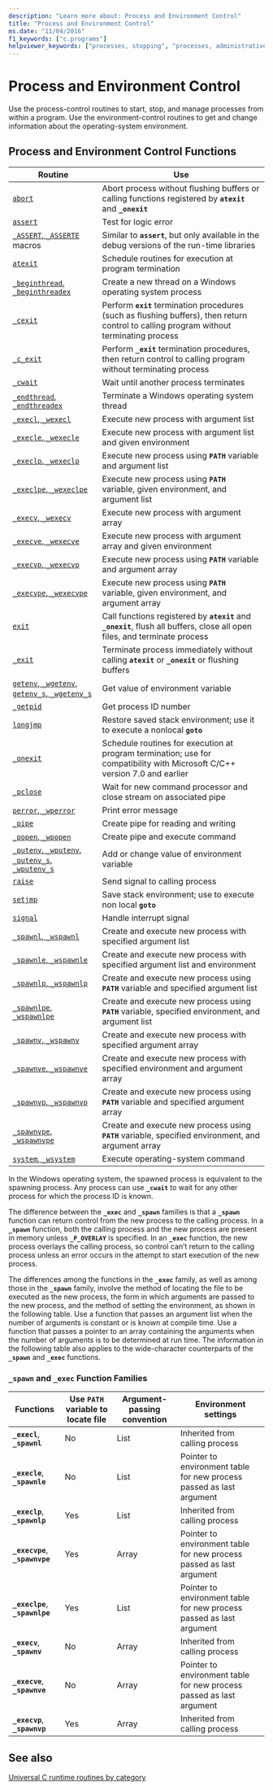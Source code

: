 ```yaml
---
description: "Learn more about: Process and Environment Control"
title: "Process and Environment Control"
ms.date: "11/04/2016"
f1_keywords: ["c.programs"]
helpviewer_keywords: ["processes, stopping", "processes, administrative tasks", "parent process", "processes, starting", "environment control routines", "process control routines"]
---
```

# Process and Environment Control

Use the process-control routines to start, stop, and manage processes from within a program. Use the environment-control routines to get and change information about the operating-system environment.

## Process and Environment Control Functions

|Routine|Use|
|-------------|---------|
|[`abort`](../c-runtime-library/reference/abort.md)|Abort process without flushing buffers or calling functions registered by **`atexit`** and **`_onexit`**|
|[`assert`](../c-runtime-library/reference/assert-macro-assert-wassert.md)|Test for logic error|
|[`_ASSERT`, `_ASSERTE`](../c-runtime-library/reference/assert-asserte-assert-expr-macros.md) macros|Similar to **`assert`**, but only available in the debug versions of the run-time libraries|
|[`atexit`](../c-runtime-library/reference/atexit.md)|Schedule routines for execution at program termination|
|[`_beginthread`, `_beginthreadex`](../c-runtime-library/reference/beginthread-beginthreadex.md)|Create a new thread on a Windows operating system process|
|[`_cexit`](../c-runtime-library/reference/cexit-c-exit.md)|Perform **`exit`** termination procedures (such as flushing buffers), then return control to calling program without terminating process|
|[`_c_exit`](../c-runtime-library/reference/cexit-c-exit.md)|Perform **`_exit`** termination procedures, then return control to calling program without terminating process|
|[`_cwait`](../c-runtime-library/reference/cwait.md)|Wait until another process terminates|
|[`_endthread`, `_endthreadex`](../c-runtime-library/reference/endthread-endthreadex.md)|Terminate a Windows operating system thread|
|[`_execl`, `_wexecl`](../c-runtime-library/reference/execl-wexecl.md)|Execute new process with argument list|
|[`_execle`, `_wexecle`](../c-runtime-library/reference/execle-wexecle.md)|Execute new process with argument list and given environment|
|[`_execlp`, `_wexeclp`](../c-runtime-library/reference/execlp-wexeclp.md)|Execute new process using **`PATH`** variable and argument list|
|[`_execlpe`, `_wexeclpe`](../c-runtime-library/reference/execlpe-wexeclpe.md)|Execute new process using **`PATH`** variable, given environment, and argument list|
|[`_execv`, `_wexecv`](../c-runtime-library/reference/execv-wexecv.md)|Execute new process with argument array|
|[`_execve`, `_wexecve`](../c-runtime-library/reference/execve-wexecve.md)|Execute new process with argument array and given environment|
|[`_execvp`, `_wexecvp`](../c-runtime-library/reference/execvp-wexecvp.md)|Execute new process using **`PATH`** variable and argument array|
|[`_execvpe`, `_wexecvpe`](../c-runtime-library/reference/execvpe-wexecvpe.md)|Execute new process using **`PATH`** variable, given environment, and argument array|
|[`exit`](../c-runtime-library/reference/exit-exit-exit.md)|Call functions registered by **`atexit`** and **`_onexit`**, flush all buffers, close all open files, and terminate process|
|[`_exit`](../c-runtime-library/reference/exit-exit-exit.md)|Terminate process immediately without calling **`atexit`** or **`_onexit`** or flushing buffers|
|[`getenv`, `_wgetenv`](../c-runtime-library/reference/getenv-wgetenv.md), [`getenv_s`, `_wgetenv_s`](../c-runtime-library/reference/getenv-s-wgetenv-s.md)|Get value of environment variable|
|[`_getpid`](../c-runtime-library/reference/getpid.md)|Get process ID number|
|[`longjmp`](../c-runtime-library/reference/longjmp.md)|Restore saved stack environment; use it to execute a nonlocal **`goto`**|
|[`_onexit`](../c-runtime-library/reference/onexit-onexit-m.md)|Schedule routines for execution at program termination; use for compatibility with Microsoft C/C++ version 7.0 and earlier|
|[`_pclose`](../c-runtime-library/reference/pclose.md)|Wait for new command processor and close stream on associated pipe|
|[`perror`, `_wperror`](../c-runtime-library/reference/perror-wperror.md)|Print error message|
|[`_pipe`](../c-runtime-library/reference/pipe.md)|Create pipe for reading and writing|
|[`_popen`, `_wpopen`](../c-runtime-library/reference/popen-wpopen.md)|Create pipe and execute command|
|[`_putenv`, `_wputenv`](../c-runtime-library/reference/putenv-wputenv.md), [`_putenv_s`, `_wputenv_s`](../c-runtime-library/reference/putenv-s-wputenv-s.md)|Add or change value of environment variable|
|[`raise`](../c-runtime-library/reference/raise.md)|Send signal to calling process|
|[`setjmp`](../c-runtime-library/reference/setjmp.md)|Save stack environment; use to execute non local **`goto`**|
|[`signal`](../c-runtime-library/reference/signal.md)|Handle interrupt signal|
|[`_spawnl`, `_wspawnl`](../c-runtime-library/reference/spawnl-wspawnl.md)|Create and execute new process with specified argument list|
|[`_spawnle`, `_wspawnle`](../c-runtime-library/reference/spawnle-wspawnle.md)|Create and execute new process with specified argument list and environment|
|[`_spawnlp`, `_wspawnlp`](../c-runtime-library/reference/spawnlp-wspawnlp.md)|Create and execute new process using **`PATH`** variable and specified argument list|
|[`_spawnlpe`, `_wspawnlpe`](../c-runtime-library/reference/spawnlpe-wspawnlpe.md)|Create and execute new process using **`PATH`** variable, specified environment, and argument list|
|[`_spawnv`, `_wspawnv`](../c-runtime-library/reference/spawnv-wspawnv.md)|Create and execute new process with specified argument array|
|[`_spawnve`, `_wspawnve`](../c-runtime-library/reference/spawnve-wspawnve.md)|Create and execute new process with specified environment and argument array|
|[`_spawnvp`, `_wspawnvp`](../c-runtime-library/reference/spawnvp-wspawnvp.md)|Create and execute new process using **`PATH`** variable and specified argument array|
|[`_spawnvpe`, `_wspawnvpe`](../c-runtime-library/reference/spawnvpe-wspawnvpe.md)|Create and execute new process using **`PATH`** variable, specified environment, and argument array|
|[`system`, `_wsystem`](../c-runtime-library/reference/system-wsystem.md)|Execute operating-system command|

In the Windows operating system, the spawned process is equivalent to the spawning process. Any process can use **`_cwait`** to wait for any other process for which the process ID is known.

The difference between the **`_exec`** and **`_spawn`** families is that a **`_spawn`** function can return control from the new process to the calling process. In a **`_spawn`** function, both the calling process and the new process are present in memory unless **`_P_OVERLAY`** is specified. In an **`_exec`** function, the new process overlays the calling process, so control can’t return to the calling process unless an error occurs in the attempt to start execution of the new process.

The differences among the functions in the **`_exec`** family, as well as among those in the **`_spawn`** family, involve the method of locating the file to be executed as the new process, the form in which arguments are passed to the new process, and the method of setting the environment, as shown in the following table. Use a function that passes an argument list when the number of arguments is constant or is known at compile time. Use a function that passes a pointer to an array containing the arguments when the number of arguments is to be determined at run time. The information in the following table also applies to the wide-character counterparts of the **`_spawn`** and **`_exec`** functions.

### `_spawn` and `_exec` Function Families

|Functions|Use `PATH` variable to locate file|Argument-passing convention|Environment settings|
|---------------|--------------------------------------|----------------------------------|--------------------------|
|**`_execl`**, **`_spawnl`**|No|List|Inherited from calling process|
|**`_execle`**, **`_spawnle`**|No|List|Pointer to environment table for new process passed as last argument|
|**`_execlp`**, **`_spawnlp`**|Yes|List|Inherited from calling process|
|**`_execvpe`**, **`_spawnvpe`**|Yes|Array|Pointer to environment table for new process passed as last argument|
|**`_execlpe`**, **`_spawnlpe`**|Yes|List|Pointer to environment table for new process passed as last argument|
|**`_execv`**, **`_spawnv`**|No|Array|Inherited from calling process|
|**`_execve`**, **`_spawnve`**|No|Array|Pointer to environment table for new process passed as last argument|
|**`_execvp`**, **`_spawnvp`**|Yes|Array|Inherited from calling process|

## See also

[Universal C runtime routines by category](../c-runtime-library/run-time-routines-by-category.md)
